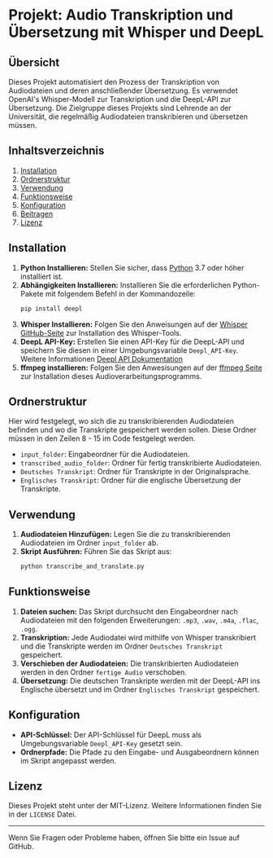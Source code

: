 # Projekt: Audio Transkription und Übersetzung mit Whisper und DeepL

## Übersicht

Dieses Projekt automatisiert den Prozess der Transkription von Audiodateien und deren anschließender Übersetzung. Es verwendet OpenAI's Whisper-Modell zur Transkription und die DeepL-API zur Übersetzung. Die Zielgruppe dieses Projekts sind Lehrende an der Universität, die regelmäßig Audiodateien transkribieren und übersetzen müssen.

## Inhaltsverzeichnis

1. [Installation](#installation)
2. [Ordnerstruktur](#ordnerstruktur)
3. [Verwendung](#verwendung)
4. [Funktionsweise](#funktionsweise)
5. [Konfiguration](#konfiguration)
6. [Beitragen](#beitragen)
7. [Lizenz](#lizenz)

## Installation

1. **Python Installieren:** Stellen Sie sicher, dass [Python](https://www.python.org/downloads/) 3.7 oder höher installiert ist.
2. **Abhängigkeiten Installieren:** Installieren Sie die erforderlichen Python-Pakete mit folgendem Befehl in der Kommandozeile:
    ```bash
    pip install deepl
    ```
3. **Whisper Installieren:** Folgen Sie den Anweisungen auf der [Whisper GitHub-Seite](https://github.com/openai/whisper) zur Installation des Whisper-Tools.
4. **DeepL API-Key:** Erstellen Sie einen API-Key für die DeepL-API und speichern Sie diesen in einer Umgebungsvariable `Deepl_API-Key`. Weitere Informationen [Deepl API Dokumentation](https://developers.deepl.com/docs/v/de)
5. **ffmpeg installieren:** Folgen Sie den Anwesisungen auf der [ffmpeg Seite](https://ffmpeg.org/download.html) zur Installation dieses Audioverarbeitungsprogramms.

## Ordnerstruktur
Hier wird festgelegt, wo sich die zu transkribierenden Audiodateien befinden und wo die Transkripte gespeichert werden sollen.
Diese Ordner müssen in den Zeilen 8 - 15 im Code festgelegt werden. 

- `input_folder`: Eingabeordner für die Audiodateien.
- `transcribed_audio_folder`: Ordner für fertig transkribierte Audiodateien.
- `Deutsches Transkript`: Ordner für Transkripte in der Originalsprache.
- `Englisches Transkript`: Ordner für die englische Übersetzung der Transkripte.

## Verwendung 
1. **Audiodateien Hinzufügen:** Legen Sie die zu transkribierenden Audiodateien im Ordner `input_folder` ab.
2. **Skript Ausführen:** Führen Sie das Skript aus:
    ```bash
    python transcribe_and_translate.py
    ```

## Funktionsweise

1. **Dateien suchen:** Das Skript durchsucht den Eingabeordner nach Audiodateien mit den folgenden Erweiterungen: `.mp3`, `.wav`, `.m4a`, `.flac`, `.ogg`.
2. **Transkription:** Jede Audiodatei wird mithilfe von Whisper transkribiert und die Transkripte werden im Ordner `Deutsches Transkript` gespeichert.
3. **Verschieben der Audiodateien:** Die transkribierten Audiodateien werden in den Ordner `fertige Audio` verschoben.
4. **Übersetzung:** Die deutschen Transkripte werden mit der DeepL-API ins Englische übersetzt und im Ordner `Englisches Transkript` gespeichert.

## Konfiguration

- **API-Schlüssel:** Der API-Schlüssel für DeepL muss als Umgebungsvariable `Deepl_API-Key` gesetzt sein.
- **Ordnerpfade:** Die Pfade zu den Eingabe- und Ausgabeordnern können im Skript angepasst werden.

## Lizenz

Dieses Projekt steht unter der MIT-Lizenz. Weitere Informationen finden Sie in der `LICENSE` Datei.

---

Wenn Sie Fragen oder Probleme haben, öffnen Sie bitte ein Issue auf GitHub.
